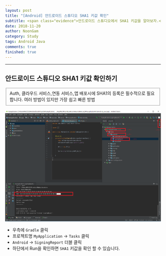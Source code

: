 ```yaml
---
layout: post
title: "[Android] 안드로이드 스튜디오 SHA1 키값 확인"
subtitle: <span class="evidence">안드로이드 스튜디오에서 SHA1 키값을 알아보자.</span>
date: 2018-11-20
author: NoonGam
category: Study
tags: Android Java
comments: true
finished: true
---
```


---

## 안드로이드 스튜디오 SHA1 키값 확인하기

<fieldset id="gpg-fieldset">
 Auth, 클라우드 서비스,연동 서비스,앱 배포시에 SHA1의 등록은 필수적으로 필요합니다.
 여러 방법이 있지만 가장 쉽고 빠른 방법
</fieldset>

![img](/img/1-Everything/1.PNG)

- 우측에 `Gradle` 클릭
- 프로젝트명 `MyApplication` -> `Tasks` 클릭
- `Android` -> `SigningReport` 더블 클릭
- 하단에서 Run을 확인하면 `SHA1` 키값을 확인 할 수 있습니다.


<br><br><br>
